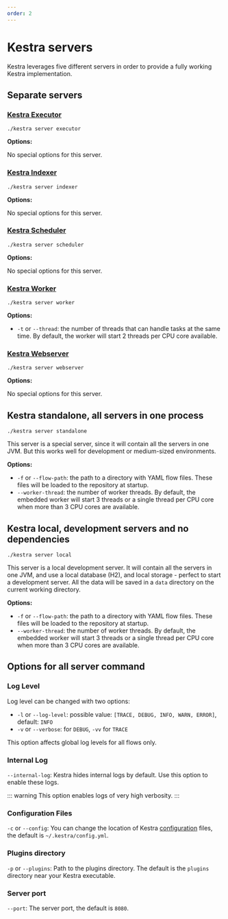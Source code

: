 ```yaml
---
order: 2
---
```

# Kestra servers

Kestra leverages five different servers in order to provide a fully working Kestra implementation.

## Separate servers

### [Kestra Executor](../../architecture#executor)

`./kestra server executor`

**Options:**

No special options for this server.

### [Kestra Indexer](../../architecture#indexer)

`./kestra server indexer`

**Options:**

No special options for this server.

### [Kestra Scheduler](../../architecture#scheduler)

`./kestra server scheduler`

**Options:**

No special options for this server.

### [Kestra Worker](../../architecture#worker)

`./kestra server worker`

**Options:**

* `-t` or `--thread`: the number of threads that can handle tasks at the same time. By default, the worker will start 2 threads per CPU core available.

### [Kestra Webserver](../../architecture#webserver)

`./kestra server webserver`

**Options:**

No special options for this server.

## Kestra standalone, all servers in one process

`./kestra server standalone`

This server is a special server, since it will contain all the servers in one JVM.
But this works well for development or medium-sized environments.

**Options:**

* `-f` or `--flow-path`: the path to a directory with YAML flow files. These files will be loaded to the repository at startup.
* `--worker-thread`: the number of worker threads. By default, the embedded worker will start 3 threads or a single thread per CPU core when more than 3 CPU cores are available.

## Kestra local, development servers and no dependencies

`./kestra server local`

This server is a local development server. It will contain all the servers in one JVM, and use a local database (H2), and local storage - perfect to start a development server. All the data will be saved in a `data` directory on the current working directory.

**Options:**

* `-f` or `--flow-path`: the path to a directory with YAML flow files. These files will be loaded to the repository at startup.
* `--worker-thread`: the number of worker threads. By default, the embedded worker will start 3 threads or a single thread per CPU core when more than 3 CPU cores are available.

## Options for all server command

### Log Level

Log level can be changed with two options:

* `-l` or `--log-level`: possible value: `[TRACE, DEBUG, INFO, WARN, ERROR]`, default: `INFO`
* `-v` or `--verbose`: for `DEBUG`, `-vv` for `TRACE`

This option affects global log levels for all flows only.

### Internal Log

`--internal-log`: Kestra hides internal logs by default. Use this option to enable these logs.

::: warning
This option enables logs of very high verbosity.
:::

### Configuration Files

`-c` or `--config`: You can change the location of Kestra [configuration](../configuration) files, the default is `~/.kestra/config.yml`.

### Plugins directory

`-p` or `--plugins`: Path to the plugins directory. The default is the `plugins` directory near your Kestra executable.

### Server port

`--port`: The server port, the default is `8080`.
